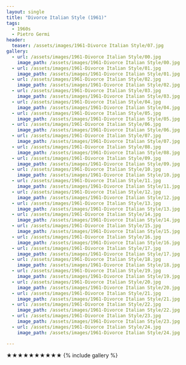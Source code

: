 ```yaml
---
layout: single
title: "Divorce Italian Style (1961)"
tags:
  - 1960s 
  - Pietro Germi
header:
  teaser: /assets/images/1961-Divorce Italian Style/07.jpg
gallery:
  - url: /assets/images/1961-Divorce Italian Style/00.jpg
    image_path: /assets/images/1961-Divorce Italian Style/00.jpg  
  - url: /assets/images/1961-Divorce Italian Style/01.jpg
    image_path: /assets/images/1961-Divorce Italian Style/01.jpg
  - url: /assets/images/1961-Divorce Italian Style/02.jpg
    image_path: /assets/images/1961-Divorce Italian Style/02.jpg
  - url: /assets/images/1961-Divorce Italian Style/03.jpg
    image_path: /assets/images/1961-Divorce Italian Style/03.jpg
  - url: /assets/images/1961-Divorce Italian Style/04.jpg
    image_path: /assets/images/1961-Divorce Italian Style/04.jpg
  - url: /assets/images/1961-Divorce Italian Style/05.jpg
    image_path: /assets/images/1961-Divorce Italian Style/05.jpg
  - url: /assets/images/1961-Divorce Italian Style/06.jpg
    image_path: /assets/images/1961-Divorce Italian Style/06.jpg
  - url: /assets/images/1961-Divorce Italian Style/07.jpg
    image_path: /assets/images/1961-Divorce Italian Style/07.jpg
  - url: /assets/images/1961-Divorce Italian Style/08.jpg
    image_path: /assets/images/1961-Divorce Italian Style/08.jpg
  - url: /assets/images/1961-Divorce Italian Style/09.jpg
    image_path: /assets/images/1961-Divorce Italian Style/09.jpg
  - url: /assets/images/1961-Divorce Italian Style/10.jpg
    image_path: /assets/images/1961-Divorce Italian Style/10.jpg
  - url: /assets/images/1961-Divorce Italian Style/11.jpg
    image_path: /assets/images/1961-Divorce Italian Style/11.jpg
  - url: /assets/images/1961-Divorce Italian Style/12.jpg
    image_path: /assets/images/1961-Divorce Italian Style/12.jpg
  - url: /assets/images/1961-Divorce Italian Style/13.jpg
    image_path: /assets/images/1961-Divorce Italian Style/13.jpg
  - url: /assets/images/1961-Divorce Italian Style/14.jpg
    image_path: /assets/images/1961-Divorce Italian Style/14.jpg
  - url: /assets/images/1961-Divorce Italian Style/15.jpg
    image_path: /assets/images/1961-Divorce Italian Style/15.jpg
  - url: /assets/images/1961-Divorce Italian Style/16.jpg
    image_path: /assets/images/1961-Divorce Italian Style/16.jpg
  - url: /assets/images/1961-Divorce Italian Style/17.jpg
    image_path: /assets/images/1961-Divorce Italian Style/17.jpg
  - url: /assets/images/1961-Divorce Italian Style/18.jpg
    image_path: /assets/images/1961-Divorce Italian Style/18.jpg
  - url: /assets/images/1961-Divorce Italian Style/19.jpg
    image_path: /assets/images/1961-Divorce Italian Style/19.jpg
  - url: /assets/images/1961-Divorce Italian Style/20.jpg
    image_path: /assets/images/1961-Divorce Italian Style/20.jpg
  - url: /assets/images/1961-Divorce Italian Style/21.jpg
    image_path: /assets/images/1961-Divorce Italian Style/21.jpg
  - url: /assets/images/1961-Divorce Italian Style/22.jpg
    image_path: /assets/images/1961-Divorce Italian Style/22.jpg
  - url: /assets/images/1961-Divorce Italian Style/23.jpg
    image_path: /assets/images/1961-Divorce Italian Style/23.jpg
  - url: /assets/images/1961-Divorce Italian Style/24.jpg
    image_path: /assets/images/1961-Divorce Italian Style/24.jpg

---
```

★★★★★★★★★★
{% include gallery %}
